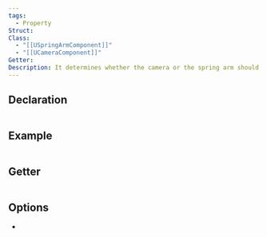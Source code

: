 ```yaml
---
tags:
  - Property
Struct: 
Class:
  - "[[USpringArmComponent]]"
  - "[[UCameraComponent]]"
Getter: 
Description: It determines whether the camera or the spring arm should use the pawn’s control rotation
---
```


## Declaration

```cpp
```

## Example

```cpp

```

## Getter

```cpp
```

## Options
- 